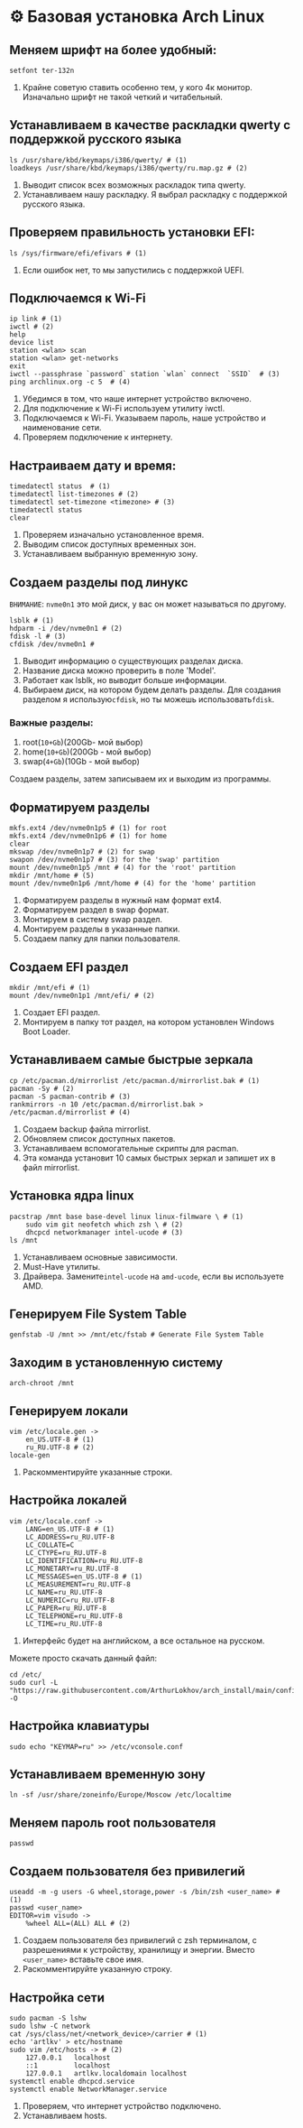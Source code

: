 # ⚙ Базовая установка Arch Linux

## Меняем шрифт на более удобный:

```
setfont ter-132n
```

1. Крайне советую ставить особенно тем, у кого 4к монитор. Изначально шрифт не такой четкий и читабельный.

## Устанавливаем в качестве раскладки qwerty с поддержкой русского языка

```
ls /usr/share/kbd/keymaps/i386/qwerty/ # (1)
loadkeys /usr/share/kbd/keymaps/i386/qwerty/ru.map.gz # (2) 
```

1. Выводит список всех возможных раскладок типа qwerty.
2. Устанавливаем  нашу раскладку. Я выбрал раскладку с поддержкой русского языка.

## Проверяем правильность установки EFI:

```
ls /sys/firmware/efi/efivars # (1)
```

1. Если ошибок нет, то мы запустились с поддержкой UEFI.

## Подключаемся к Wi-Fi

```
ip link # (1)
iwctl # (2)
help
device list
station <wlan> scan
station <wlan> get-networks
exit
iwctl --passphrase `password` station `wlan` connect  `SSID`  # (3)
ping archlinux.org -c 5  # (4)
```

1. Убедимся в том, что наше интернет устройство включено.
2. Для подключение к Wi-Fi используем утилиту iwctl.
3. Подключаемся к Wi-Fi. Указываем пароль, наше устройство и наименование сети.
4. Проверяем подключение к интернету.

## Настраиваем дату и время:

```
timedatectl status  # (1)
timedatectl list-timezones # (2)
timedatectl set-timezone <timezone> # (3)
timedatectl status
clear
```

1. Проверяем изначально установленное время.
2. Выводим список доступных временных зон.
3. Устанавливаем выбранную временную зону.

## Создаем разделы под линукс

`ВНИМАНИЕ`: `nvme0n1` это мой диск, у вас он может называться по  другому.

```
lsblk # (1)
hdparm -i /dev/nvme0n1 # (2)
fdisk -l # (3)
cfdisk /dev/nvme0n1 #   
```

1. Выводит информацию о существующих разделах диска.
2. Название диска можно проверить в  поле 'Model'.
3. Работает как lsblk, но выводит больше информации.
4. Выбираем диск, на котором будем делать разделы. Для создания разделом я использую`cfdisk`, но ты можешь использовать`fdisk`.

### Важные разделы:

1. root(`10+Gb`)(200Gb- мой выбор)
2. home(`10+Gb`)(200Gb - мой выбор)
3. swap(`4+Gb`)(10Gb - мой выбор)

Создаем разделы, затем записываем их и выходим из программы.

## Форматируем разделы

```
mkfs.ext4 /dev/nvme0n1p5 # (1) for root
mkfs.ext4 /dev/nvme0n1p6 # (1) for home
clear
mkswap /dev/nvme0n1p7 # (2) for swap
swapon /dev/nvme0n1p7 # (3) for the 'swap' partition
mount /dev/nvme0n1p5 /mnt # (4) for the 'root' partition
mkdir /mnt/home # (5)
mount /dev/nvme0n1p6 /mnt/home # (4) for the 'home' partition
```

1. Форматируем разделы в нужный нам формат  ext4.
2. Форматируем раздел в swap формат.
3. Монтируем в систему swap раздел.
4. Монтируем разделы в указанные папки.
5. Создаем папку для папки пользователя.

## Создаем EFI раздел

```
mkdir /mnt/efi # (1)
mount /dev/nvme0n1p1 /mnt/efi/ # (2)
```

1. Создает EFI раздел.
2. Монтируем в папку тот раздел, на котором установлен Windows Boot Loader.

## Устанавливаем самые быстрые зеркала

```
cp /etc/pacman.d/mirrorlist /etc/pacman.d/mirrorlist.bak # (1)
pacman -Sy # (2) 
pacman -S pacman-contrib # (3)
rankmirrors -n 10 /etc/pacman.d/mirrorlist.bak > /etc/pacman.d/mirrorlist # (4)
```

1. Создаем backup файла mirrorlist.
2. Обновляем список доступных пакетов.
3. Устанавливаем вспомогательные скрипты для pacman.
4. Эта команда установит 10 самых быстрых зеркал и запишет их в файл mirrorlist.

## Установка ядра linux

```
pacstrap /mnt base base-devel linux linux-filmware \ # (1)
    sudo vim git neofetch which zsh \ # (2)
    dhcpcd networkmanager intel-ucode # (3)
ls /mnt 
```

1. Устанавливаем основные  зависимости.
2. Must-Have утилиты.
3. Драйвера. Замените`intel-ucode` на `amd-ucode`, если вы используете AMD.

## Генерируем File System Table

```
genfstab -U /mnt >> /mnt/etc/fstab # Generate File System Table
```

## Заходим в установленную систему

```
arch-chroot /mnt
```

## Генерируем локали

```
vim /etc/locale.gen ->
    en_US.UTF-8 # (1)
    ru_RU.UTF-8 # (2)
locale-gen
```

1. Раскомментируйте  указанные строки.

## Настройка локалей

```
vim /etc/locale.conf ->
    LANG=en_US.UTF-8 # (1)
    LC_ADDRESS=ru_RU.UTF-8
    LC_COLLATE=C
    LC_CTYPE=ru_RU.UTF-8
    LC_IDENTIFICATION=ru_RU.UTF-8
    LC_MONETARY=ru_RU.UTF-8
    LC_MESSAGES=en_US.UTF-8 # (1)
    LC_MEASUREMENT=ru_RU.UTF-8
    LC_NAME=ru_RU.UTF-8
    LC_NUMERIC=ru_RU.UTF-8
    LC_PAPER=ru_RU.UTF-8
    LC_TELEPHONE=ru_RU.UTF-8
    LC_TIME=ru_RU.UTF-8
```

1. Интерфейс будет на английском, а все остальное на русском.

Можете просто скачать данный файл:

```
cd /etc/
sudo curl -L "https://raw.githubusercontent.com/ArthurLokhov/arch_install/main/configs/locale.conf" -O
```

## Настройка клавиатуры

```
sudo echo "KEYMAP=ru" >> /etc/vconsole.conf 
```

## Устанавливаем временную зону

```
ln -sf /usr/share/zoneinfo/Europe/Moscow /etc/localtime
```

## Меняем пароль root пользователя

```
passwd
```

## Создаем пользователя без привилегий

```
useadd -m -g users -G wheel,storage,power -s /bin/zsh <user_name> # (1)
passwd <user_name>
EDITOR=vim visudo ->
    %wheel ALL=(ALL) ALL # (2)
```

1. Создаем пользователя без привилегий с zsh терминалом, с разрешениями к устройству, хранилищу и энергии. Вместо `<user_name>` вставьте свое имя.
2. Раскомментируйте  указанную строку.

## Настройка сети

```
sudo pacman -S lshw
sudo lshw -C network
cat /sys/class/net/<network_device>/carrier # (1)
echo 'artlkv' > etc/hostname
sudo vim /etc/hosts -> # (2)
    127.0.0.1   localhost
    ::1         localhost   
    127.0.0.1   artlkv.localdomain localhost
systemctl enable dhcpcd.service
systemctl enable NetworkManager.service
```

1. Проверяем, что интернет устройство подключено.
2. Устанавливаем hosts.
